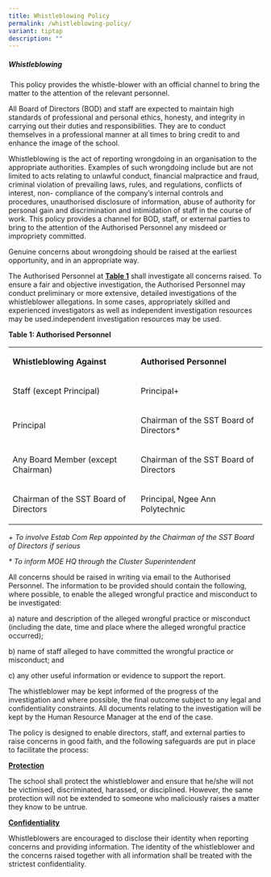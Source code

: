 ```yaml
---
title: Whistleblowing Policy
permalink: /whistleblowing-policy/
variant: tiptap
description: ""
---
```

<h5>Whistleblowing</h5>
<p><strong>&nbsp;</strong>This policy provides the whistle-blower with an
official channel to bring the matter to the attention of the relevant personnel.</p>
<p>All Board of Directors (BOD) and staff are expected to maintain high standards
of professional and personal ethics, honesty, and integrity in carrying
out their duties and responsibilities. They are to conduct themselves in
a professional manner at all times to bring credit to and enhance the image
of the school.</p>
<p>Whistleblowing is the act of reporting wrongdoing in an organisation to
the appropriate authorities. Examples of such wrongdoing include but are
not limited to acts relating to unlawful conduct, financial malpractice
and fraud, criminal violation of prevailing laws, rules, and regulations,
conflicts of interest, non- compliance of the company’s internal controls
and procedures, unauthorised disclosure of information, abuse of authority
for personal gain and discrimination and intimidation of staff in the course
of work. This policy provides a channel for BOD, staff, or external parties
to bring to the attention of the Authorised Personnel any misdeed or impropriety
committed.</p>
<p>Genuine concerns about wrongdoing should be raised at the earliest opportunity,
and in an appropriate way.</p>
<p>The Authorised Personnel at <strong><u>Table 1</u></strong> shall investigate
all concerns raised. To ensure a fair and objective investigation, the
Authorised Personnel may conduct preliminary or more extensive, detailed
investigations of the whistleblower allegations. In some cases, appropriately
skilled and experienced investigators as well as independent investigation
resources may be used.independent investigation resources may be used.</p>
<p><strong>Table 1: Authorised Personnel</strong>
</p>
<table style="minWidth: 50px">
<colgroup>
<col>
<col>
</colgroup>
<tbody>
<tr>
<td rowspan="1" colspan="1">
<p><strong>Whistleblowing Against</strong>
</p>
</td>
<td rowspan="1" colspan="1">
<p><strong>Authorised Personnel</strong>
</p>
</td>
</tr>
<tr>
<td rowspan="1" colspan="1">
<p>Staff (except Principal)</p>
</td>
<td rowspan="1" colspan="1">
<p>Principal+</p>
</td>
</tr>
<tr>
<td rowspan="1" colspan="1">
<p>Principal</p>
</td>
<td rowspan="1" colspan="1">
<p>Chairman of the SST Board of Directors*</p>
</td>
</tr>
<tr>
<td rowspan="1" colspan="1">
<p>Any Board Member (except Chairman)</p>
</td>
<td rowspan="1" colspan="1">
<p>Chairman of the SST Board of Directors</p>
</td>
</tr>
<tr>
<td rowspan="1" colspan="1">
<p>Chairman of the SST Board of Directors</p>
</td>
<td rowspan="1" colspan="1">
<p>Principal, Ngee Ann Polytechnic</p>
</td>
</tr>
</tbody>
</table>
<p><em>+ To involve Estab Com Rep appointed by the Chairman of the SST Board of Directors if serious</em>
</p>
<p><em>* To inform MOE HQ through the Cluster Superintendent</em>
</p>
<p></p>
<p>All concerns should be raised in writing via email to the Authorised Personnel.
The information to be provided should contain the following, where possible,
to enable the alleged wrongful practice and misconduct to be investigated:</p>
<p>a) nature and description of the alleged wrongful practice or misconduct
(including the date, time and place where the alleged wrongful practice
occurred);</p>
<p>b) name of staff alleged to have committed the wrongful practice or misconduct;
and</p>
<p>c) any other useful information or evidence to support the report.</p>
<p></p>
<p>The whistleblower may be kept informed of the progress of the investigation
and where possible, the final outcome subject to any legal and confidentiality
constraints. All documents relating to the investigation will be kept by
the Human Resource Manager at the end of the case.</p>
<p></p>
<p>The policy is designed to enable directors, staff, and external parties
to raise concerns in good faith, and the following safeguards are put in
place to facilitate the process:</p>
<p></p>
<p><strong><u>Protection</u></strong>
</p>
<p>The school shall protect the whistleblower and ensure that he/she will
not be victimised, discriminated, harassed, or disciplined. However, the
same protection will not be extended to someone who maliciously raises
a matter they know to be untrue.</p>
<p></p>
<p><strong><u>Confidentiality</u></strong>
</p>
<p>Whistleblowers are encouraged to disclose their identity when reporting
concerns and providing information. The identity of the whistleblower and
the concerns raised together with all information shall be treated with
the strictest confidentiality.</p>
<p></p>